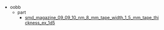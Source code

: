 * oobb
  * part
    * [smd_magazine_09_09_10_nm_8_mm_tape_width_1_5_mm_tape_thickness_ex_1d5](oobb/part/smd_magazine_09_09_10_nm_8_mm_tape_width_1_5_mm_tape_thickness_ex_1d5)
